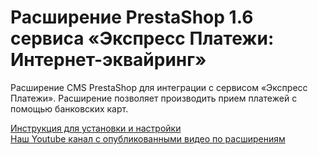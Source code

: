 ﻿# Расширение PrestaShop 1.6 сервиса «Экспресс Платежи: Интернет-эквайринг»
 <p>Расширение CMS PrestaShop для интеграции с сервисом «Экспресс Платежи». Расширение позволяет производить прием платежей с помощью банковских карт.</p>
  <a href="https://express-pay.by/cms-extensions/prestashop#prestashop1_6">Инструкция для установки и настройки</a><br/>
  <a href="https://www.youtube.com/c/express-pay-by">Наш Youtube канал с опубликованными видео по расширениям</a>
